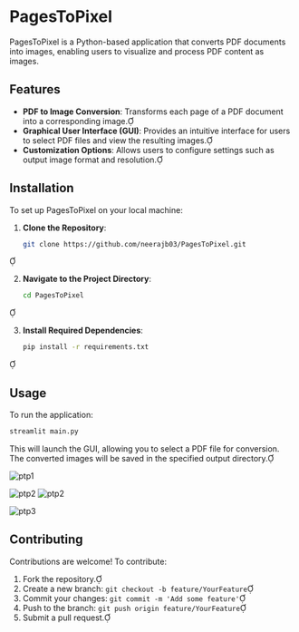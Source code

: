 
# PagesToPixel

PagesToPixel is a Python-based application that converts PDF documents into images, enabling users to visualize and process PDF content as images.

## Features

- **PDF to Image Conversion**: Transforms each page of a PDF document into a corresponding image.
- **Graphical User Interface (GUI)**: Provides an intuitive interface for users to select PDF files and view the resulting images.
- **Customization Options**: Allows users to configure settings such as output image format and resolution.

## Installation

To set up PagesToPixel on your local machine:

1. **Clone the Repository**:

   ```bash
   git clone https://github.com/neerajb03/PagesToPixel.git
   ```


2. **Navigate to the Project Directory**:

   ```bash
   cd PagesToPixel
   ```


3. **Install Required Dependencies**:

   ```bash
   pip install -r requirements.txt
   ```


## Usage

To run the application:


```bash
streamlit main.py
```
This will launch the GUI, allowing you to select a PDF file for conversion. The converted images will be saved in the specified output directory.


![ptp1](https://github.com/user-attachments/assets/7436dc00-d223-4e30-aaa9-4ff894ca08df)

![ptp2](https://github.com/user-attachments/assets/7faec578-5269-4a4f-a319-39acd6c9b75b)
![ptp2](https://github.com/user-attachments/assets/09b692cb-afca-40da-bdc4-6531de20347d)

![ptp3](https://github.com/user-attachments/assets/36e3a444-ced8-4bb6-a7a0-a94987a40dcc)


## Contributing

Contributions are welcome! To contribute:

1. Fork the repository.
2. Create a new branch: `git checkout -b feature/YourFeature`
3. Commit your changes: `git commit -m 'Add some feature'`
4. Push to the branch: `git push origin feature/YourFeature`
5. Submit a pull request.

